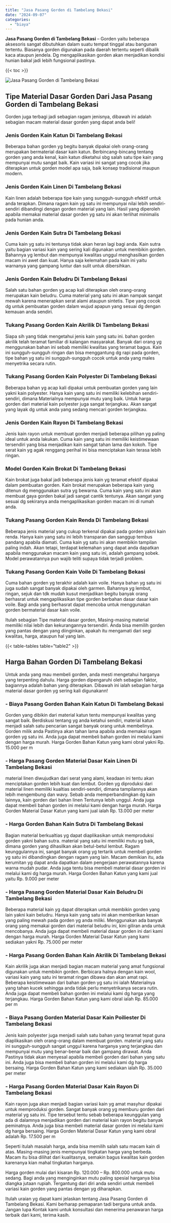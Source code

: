 ```yaml
---
title: "Jasa Pasang Gorden di Tambelang Bekasi"
date: "2024-09-07"
categories: 
  - "biaya"
---
```


**Jasa Pasang Gorden di Tambelang Bekasi** – Gorden yaitu beberapa aksesoris sangat dibutuhkan dalam suatu tempat tinggal atau bangunan tertentu. Biasanya gorden digunakan pada daerah tertentu seperti dibalik kaca ataupun jendela. Dg mengaplikasikan gorden akan menjadikan kondisi hunian bakal jadi lebih fungsional pastinya.

{{< toc >}}

![Jasa Pasang Gorden di Tambelang Bekasi](/images/pasang-gorden-murah26.png)

## Tipe Material Dasar Gorden Dari Jasa Pasang Gorden di Tambelang Bekasi

Gorden juga terbagi jadi sebagian ragam jenisnya, dibawah ini adalah sebagian macam material dasar gorden yang dapat anda beli!

### Jenis Gorden Kain Katun Di Tambelang Bekasi

Beberapa bahan gorden yg begitu banyak dipakai oleh orang-orang merupakan bermaterial dasar kain katun. Berbincang-bincang tentang gorden yang anda kenal, kain katun diketahui sbg salah satu tipe kain yang mempunyai mutu sangat baik. Kain variasi ini sangat yang cocok jika diterapkan untuk gorden model apa saja, baik konsep tradisional maupun modern.

### Jenis Gorden Kain Linen Di Tambelang Bekasi

Kain linen adalah beberapa tipe kain yang sungguh-sungguh efektif untuk anda terapkan. Dimana ragam kain yg satu ini mempunyai nilai lebih sendiri-sendiri dibandingi dengan gorden material yang lain. Hasil yang diperoleh apabila memakai material dasar gorden yg satu ini akan terlihat minimalis pada hunian anda.

### Jenis Gorden Kain Sutra Di Tambelang Bekasi

Cuma kain yg satu ini tentunya tidak akan heran lagi bagi anda. Kain sutra yaitu bagian variasi kain yang sering kali digunakan untuk membikin gorden. Bahannya yg lembut dan mempunyai kwalitas unggul menghasilkan gorden macam ini awet dan kuat. Hanya saja kelemahan pada kain ini yaitu warnanya yang gampang luntur dan sulit untuk dibersihkan.

### Jenis Gorden Kain Beludru Di Tambelang Bekasi

Salah satu bahan gorden yg acap kali diterapkan oleh orang-orang merupakan kain beludru. Cuma material yang satu ini akan nampak sangat mewah karena menerapkan serat alami ataupun sintetis. Tipe yang cocok dg untuk pembuatan gorden dalam wujud apapun yang sesuai dg dengan kemauan anda sendiri.

### Tukang Pasang Gorden Kain Akrilik Di Tambelang Bekasi

Siapa sih yang tidak mengetahui jenis kain yang satu ini. bahan gorden akrilik telah teramat familiar di kalangan masyarakat. Banyak dari orang yg menggunakan bahan ini sebab memiliki kwalitas yang teramat bagus. Kain ini sungguh-sungguh ringan dan bisa menggantung dg rapi pada gorden, tipe bahan yg satu ini sungguh-sungguh cocok untuk anda yang males menyetrika secara rutin.

### Tukang Pasang Gorden Kain Polyester Di Tambelang Bekasi

Beberapa bahan yg acap kali dipakai untuk pembuatan gorden yang lain yakni kain polyester. Hanya kain yang satu ini memiliki kelebihan sendiri-sendiri, dimana Materialnya mempunyai mutu yang baik. Untuk harga gorden dari material kain polyester juga sangat terjangkau. Akan sangat yang layak dg untuk anda yang sedang mencari gorden terjangkau.

### Jenis Gorden Kain Rayon Di Tambelang Bekasi

Jenis kain rayon untuk membuat gorden menjadi beberapa pilihan yg paling ideal untuk anda lakukan. Cuma kain yang satu ini memiliki keistimewaan tersendiri yang bisa menjadikan kain sangat tahan lama dan kokoh. Tipe serat kain yg agak renggang perihal ini bisa menciptakan kain terasa lebih ringan.

### Model Gorden Kain Brokat Di Tambelang Bekasi

Kain brokat juga bakal jadi beberapa jenis kain yg teramat efektif dipakai dalam pembuatan gorden. Kain brokat merupakan beberapa kain yang ditenun dg menggunakan sutra yg bewarna. Cuma kain yang satu ini akan membuat gaya gorden bakal jadi sangat cantik tentunya. Akan sangat yang sesuai dg sekiranya anda mengaplikasikan gorden macam ini di rumah anda.

### Tukang Pasang Gorden Kain Renda Di Tambelang Bekasi

Beberapa jenis material yang cukup terkenal dipakai pada gorden yakni kain renda. Hanya kain yang satu ini lebih transparan dan sanggup tembus pandang apabila diamati. Cuma kain yg satu ini akan membikin tampilan paling indah. Akan tetapi, terdapat kelemahan yang dapat anda dapatkan apabila menggunakan macam kain yang satu ini, adalah gampang sobek. Model perawatannya pun wajib teliti supaya tidak terjadi problem.

### Tukang Pasang Gorden Kain Voile Di Tambelang Bekasi

Cuma bahan gorden yg terakhir adalah kain voile. Hanya bahan yg satu ini juga sudah sangat banyak dipakai oleh garmen. Bahannya yg lembut, ringan, sejuk dan tdk mudah kusut menjadikan begitu banyak orang berhasrat untuk mengaplikasikan tipe gorden berbahan dasar dasar kain voile. Bagi anda yang berhasrat dapat mencoba untuk menggunakan gorden bermaterial dasar kain voile.

Itulah sebagian Tipe material dasar gorden, Masing-masing material memiliki nilai lebih dan kekurangannya tersendiri. Anda bisa memilih gorden yang pantas dengan yang diinginkan, apakah itu mengamati dari segi kwalitas, harga, ataupun hal yang lain.

{{< table-tables table="table2" >}}

## Harga Bahan Gorden Di Tambelang Bekasi

Untuk anda yang mau membeli gorden, anda mesti mengetahui harganya yang terpenting dahulu. Harga gorden dipengaruhi oleh sebagian faktor, bagiannya adalah bahan yang diterapkan. Dibawah ini ialah sebagian harga material dasar gorden yg sering kali digunakann!

### \- Biaya Pasang Gorden Bahan Kain Katun Di Tambelang Bekasi

Gorden yang dibikin dari material katun tentu mempunyai kwalitas yang sangat baik. Berdiskusi tentang yg anda ketahui sendiri, material katun menjadi salah satu pencarian sangat banyak orang untuk membelinya. Gorden milik anda Pastinya akan tahan lama apabila anda memakai ragam gorden yg satu ini. Anda juga dapat membeli bahan gorden ini melalui kami dengan harga murah. Harga Gorden Bahan Katun yang kami obral yakni Rp. 15.000 per m

### \- Harga Pasang Gorden Material Dasar Kain Linen Di Tambelang Bekasi

material linen diwujudkan dari serat yang alami, keadaan ini tentu akan menciptakan gorden lebih kuat dan lembut. Gorden yg diproduksi dari material linen memiliki kualtias sendiri-sendiri, dimana tampilannya akan lebih mengembung dan wavy. Sebab anda memperbandingkan dg kain lainnya, kain gorden dari bahan linen Tentunya lebih unggul. Anda juga dapat membeli bahan gorden ini melalui kami dengan harga murah. Harga Gorden Material Dasar Katun yang kami jual ialah Rp. 13.000 per meter

### \- Harga Gorden Bahan Kain Sutra Di Tambelang Bekasi

Bagian material berkualtias yg dapat diaplikasikan untuk memproduksi gorden yakni bahan sutra. material yang satu ini memiliki mutu yg baik, dimana gorden yang dihasilkan akan betul-betul lembut. Ragam keunggulannya ini, sangat banyak orang yg tertarik untuk membeli gorden yg satu ini dibandingkan dengan ragam yang lain. Macam demikian itu, ada kerumitan yg dapat anda dapatkan dalam pengerjaan perawatannya karena warna mudah pudar. Anda juga tentu bisa membeli material dasar gorden ini melalui kami dg harga murah. Harga Gorden Bahan Katun yang kami jual yaitu Rp. 9.000 per meter

### \- Harga Pasang Gorden Material Dasar Kain Beludru Di Tambelang Bekasi

Beberapa material kain yg dapat diterapkan untuk membikin gorden yang lain yakni kain beludru. Hanya kain yang satu ini akan memberikan kesan yang paling mewah pada gorden yg anda miliki. Menggunakan ada banyak orang yang memakai gorden dari material beludru ini, kini giliran anda untuk mencobanya. Anda juga dapat membeli material dasar gorden ini dari kami dengan harga murah. Harga Gorden Material Dasar Katun yang kami sediakan yakni Rp. 75.000 per meter

### \- Harga Pasang Gorden Bahan Kain Akrilik Di Tambelang Bekasi

Kain akrilik juga akan menjadi bagian macam material yang amat fungsional digunakan untuk membikin gorden. Berbicara halnya dengan kain wool, variasi kain yang satu ini teramat ringan dibawa dan akan amat rapi. Beberapa keistimewaan dari bahan gorden yg satu ini ialah Materialnya yang tahan kucek sehingga anda tidak perlu menyetrikanya secara rutin. Anda juga dapat membeli bahan gorden ini melalui kami dg harga yang terjangkau. Harga Gorden Bahan Katun yang kami obral ialah Rp. 85.000 per m

### \- Biaya Pasang Gorden Material Dasar Kain Poiliester Di Tambelang Bekasi

Jenis kain polyester juga menjadi salah satu bahan yang teramat tepat guna diaplikasikan oleh orang-orang dalam membuat gorden. material yang satu ini sungguh-sungguh sangat unggul karena harganya yang terjangkau dan mempunyai mutu yang benar-benar baik dan gampang dirawat. Anda Pastinya tidak akan menyesal apabila membeli gorden dari bahan yang satu ini. Anda juga bisa membeli bahan gorden ini melalui kami dg harga bersaing. Harga Gorden Bahan Katun yang kami sediakan ialah Rp. 35.000 per meter

### \- Harga Pasang Gorden Material Dasar Kain Rayon Di Tambelang Bekasi

Kain rayon juga akan menjadi bagian variasi kain yg amat masyhur dipakai untuk memproduksi gorden. Sangat banyak orang yg memburu gorden dari material yg satu ini. Tipe tersebut tentu sebab beberapa keunggulan yang ada di dalamnya menjadikan gorden dari material kain rayon begitu banyak peminatnya. Anda juga bisa membeli material dasar gorden ini melalui kami dg harga bersaing. Harga Gorden Material Dasar Katun yang kami obral adalah Rp. 17.500 per m

Seperti itulah masalah harga, anda bisa memilih salah satu macam kain di atas. Masing-masing jenis mempunyai tingkatan harga yang berbeda. Macam itu bisa dilihat dari kualitasnya, semakin bagus kwalitas kain gorden karenanya kian mahal tingkatan harganya.

Harga gorden mulai dari kisaran Rp. 120.000 – Rp. 800.000 untuk mutu sedang. Bagi anda yang menginginkan mutu paling spesial harganya bisa diangka jutaan rupiah. Tergantung dari diri anda sendiri untuk membeli variasi kain gorden yang pantas dengan yg diharapkan.

Itulah uraian yg dapat kami jelaskan tentang Jasa Pasang Gorden di Tambelang Bekasi. Kami berharap pemaparan tadi berguna untuk anda. Jangan lupa Kontak kami untuk konsultasi dan menerima penawaran harga terbaik dari kami, terima kasih.
